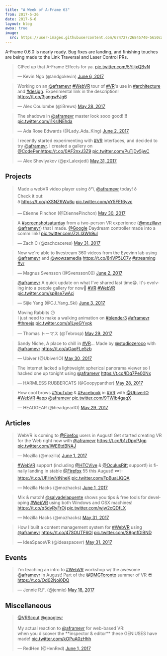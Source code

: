 ```yaml
---
title: "A Week of A-Frame 63"
from: 2017-5-26
date: 2017-6-6
layout: blog
awoa: true
image:
  src: https://user-images.githubusercontent.com/674727/26845740-5650ca40-4aac-11e7-8e1b-19478789d2e6.jpg
---
```


<script async src="//platform.twitter.com/widgets.js" charset="utf-8"></script>

A-Frame 0.6.0 is nearly ready. Bug fixes are landing, and finishing touches are
being made to the Link Traversal and Laser Control PRs.

<div class="tweets tweets-feature">
<blockquote class="twitter-tweet" data-lang="en"><p lang="en" dir="ltr">GIFed up that A-Frame Effects for ya. <a href="https://t.co/5YiijxQBvN">pic.twitter.com/5YiijxQBvN</a></p>&mdash; Kevin Ngo (@andgokevin) <a href="https://twitter.com/andgokevin/status/872158736806281217">June 6, 2017</a></blockquote>
<script async src="//platform.twitter.com/widgets.js" charset="utf-8"></script>

<blockquote class="twitter-tweet"><p lang="en" dir="ltr">Working on an <a href="https://twitter.com/aframevr">@aframevr</a> <a href="https://twitter.com/hashtag/WebVR?src=hash">#WebVR</a> tour of <a href="https://twitter.com/hashtag/VR?src=hash">#VR</a>&#39;s use in <a href="https://twitter.com/hashtag/architecture?src=hash">#architecture</a> and <a href="https://twitter.com/hashtag/design?src=hash">#design</a>. Experimental link in the description! <a href="https://t.co/3jangwFJg6">https://t.co/3jangwFJg6</a></p>&mdash; Alex Coulombe (@iBrews) <a href="https://twitter.com/iBrews/status/868689358769008641">May 28, 2017</a></blockquote>

<blockquote class="twitter-tweet"><p lang="en" dir="ltr">The shadows in <a href="https://twitter.com/aframevr">@aframevr</a> master look sooo good!!!! <a href="https://t.co/i1KsINEhda">pic.twitter.com/i1KsINEhda</a></p>&mdash; Ada Rose Edwards (@Lady_Ada_King) <a href="https://twitter.com/Lady_Ada_King/status/870631278931877888">June 2, 2017</a></blockquote>

<blockquote class="twitter-tweet"><p lang="en" dir="ltr">I recently started experimenting with <a href="https://twitter.com/hashtag/VR?src=hash">#VR</a> interfaces, and decided to try <a href="https://twitter.com/aframevr">@aframevr</a>. I created a gallery on <a href="https://twitter.com/CodePen">@CodePen</a><a href="https://t.co/0AF2nxJ3Z9">https://t.co/0AF2nxJ3Z9</a> <a href="https://t.co/PuTjDv5jwC">pic.twitter.com/PuTjDv5jwC</a></p>&mdash; Alex Shevlyakov (@pxl_alexjedi) <a href="https://twitter.com/pxl_alexjedi/status/869987771875827718">May 31, 2017</a></blockquote>

</div>

<!-- more -->

## Projects

<div class="tweets">
<blockquote class="twitter-tweet" data-lang="en"><p lang="en" dir="ltr">Made a webVR video player using ð°ï¸ <a href="https://twitter.com/aframevr">@aframevr</a> today! ð<br>Check it out:<br>ð <a href="https://t.co/pXSNZ9Wu6u">https://t.co/pXSNZ9Wu6u</a> <a href="https://t.co/pY5FEf6yvc">pic.twitter.com/pY5FEf6yvc</a></p>&mdash; Etienne Pinchon (@EtiennePinchon) <a href="https://twitter.com/EtiennePinchon/status/869608966682234885">May 30, 2017</a></blockquote>

<blockquote class="twitter-tweet"><p lang="en" dir="ltr">A <a href="https://twitter.com/hashtag/screenshotsaturday?src=hash">#screenshotsaturday</a> from a two-person VR experience (<a href="https://twitter.com/mozillavr">@mozillavr</a> <a href="https://twitter.com/aframevr">@aframevr</a>) that I made. <a href="https://twitter.com/Google">@Google</a> Daydream controller made into a comm link! <a href="https://t.co/ZzLI3Wh9uI">pic.twitter.com/ZzLI3Wh9uI</a></p>&mdash; Zach C (@zachcaceres) <a href="https://twitter.com/zachcaceres/status/869724933370388480">May 31, 2017</a></blockquote>

<blockquote class="twitter-tweet"><p lang="en" dir="ltr">Now we&#39;re able to livestream 360 videos from the Eyevinn lab using <a href="https://twitter.com/aframevr">@aframevr</a> and <a href="https://twitter.com/wowzamedia">@wowzamedia</a> <a href="https://t.co/8riVP5LC7v">https://t.co/8riVP5LC7v</a> <a href="https://twitter.com/hashtag/streaming?src=hash">#streaming</a> <a href="https://twitter.com/hashtag/vr?src=hash">#vr</a></p>&mdash; Magnus Svensson (@Svensson00) <a href="https://twitter.com/Svensson00/status/870664310208507905">June 2, 2017</a></blockquote>

<blockquote class="twitter-tweet"><p lang="en" dir="ltr"><a href="https://twitter.com/aframevr">@aframevr</a> A quick update on what I&#39;ve shared last time😁. It&#39;s evolving into a people gallery for now🤣 <a href="https://twitter.com/hashtag/VR?src=hash">#VR</a> <a href="https://twitter.com/hashtag/WebVR?src=hash">#WebVR</a> <a href="https://t.co/sp8se7wAcj">pic.twitter.com/sp8se7wAcj</a></p>&mdash; Sijie Yang (@CJ_Yang_Ski) <a href="https://twitter.com/CJ_Yang_Ski/status/870843885840285696">June 3, 2017</a></blockquote>

<blockquote class="twitter-tweet"><p lang="en" dir="ltr">Moving Rabbits 😶<br>I just need to make a walking animation on <a href="https://twitter.com/hashtag/blender3?src=hash">#blender3</a> <a href="https://twitter.com/hashtag/aframevr?src=hash">#aframevr</a> <a href="https://twitter.com/hashtag/threejs?src=hash">#threejs</a> <a href="https://t.co/a1LyeGYvqk">pic.twitter.com/a1LyeGYvqk</a></p>&mdash; Thomas トーマス (@Tebrosp) <a href="https://twitter.com/Tebrosp/status/869157353743990786">May 29, 2017</a></blockquote>

<blockquote class="twitter-tweet"><p lang="en" dir="ltr">Sandy Niche, A place to chill in <a href="https://twitter.com/hashtag/VR?src=hash">#VR</a>… Made by <a href="https://twitter.com/studiozeroco">@studiozeroco</a> with <a href="https://twitter.com/aframevr">@aframevr</a> <a href="https://t.co/aOaqFLe5zb">https://t.co/aOaqFLe5zb</a></p>&mdash; Ubiver (@UbiverIO) <a href="https://twitter.com/UbiverIO/status/869609461689798656">May 30, 2017</a></blockquote>

<blockquote class="twitter-tweet"><p lang="en" dir="ltr">The internet lacked a lightweight spherical panorama viewer so I hacked one up tonight using <a href="https://twitter.com/aframevr">@aframevr</a> <a href="https://t.co/IDq7Pe00Nx">https://t.co/IDq7Pe00Nx</a></p>&mdash; HARMLESS RUBBERCATS (@Goopypanther) <a href="https://twitter.com/Goopypanther/status/868719338324451328">May 28, 2017</a></blockquote>

<blockquote class="twitter-tweet"><p lang="en" dir="ltr">How cool brows <a href="https://twitter.com/hashtag/YouTube?src=hash">#YouTube</a> &amp; <a href="https://twitter.com/hashtag/Facebook?src=hash">#Facebook</a> in <a href="https://twitter.com/hashtag/VR?src=hash">#VR</a> with <a href="https://twitter.com/UbiverIO">@UbiverIO</a> <a href="https://twitter.com/hashtag/WebVR?src=hash">#WebVR</a> <a href="https://twitter.com/hashtag/app?src=hash">#app</a> <a href="https://twitter.com/aframevr">@aframevr</a> <a href="https://t.co/9TWlb4gaqX">pic.twitter.com/9TWlb4gaqX</a></p>&mdash; HEADGEAR (@headgearIO) <a href="https://twitter.com/headgearIO/status/869031045773094912">May 29, 2017</a></blockquote>

</div>

## Articles

<div class="tweets">
<blockquote class="twitter-tweet"><p lang="en" dir="ltr">WebVR is coming to <a href="https://twitter.com/firefox">@Firefox</a> users in August! Get started creating VR for the Web right now with <a href="https://twitter.com/aframevr">@aframevr</a> <a href="https://t.co/b1zDppPJgp">https://t.co/b1zDppPJgp</a> <a href="https://t.co/IWE6tdBNAJ">pic.twitter.com/IWE6tdBNAJ</a></p>&mdash; Mozilla (@mozilla) <a href="https://twitter.com/mozilla/status/870324259641602048">June 1, 2017</a></blockquote>

<blockquote class="twitter-tweet"><p lang="en" dir="ltr"><a href="https://twitter.com/hashtag/WebVR?src=hash">#WebVR</a> support (including <a href="https://twitter.com/htcvive">@HTCVive</a> &amp; <a href="https://twitter.com/OculusRift">@OculusRift</a> support!) is finally landing in stable <a href="https://twitter.com/firefox">@Firefox</a> 55 this August! 🕶✨ <a href="https://t.co/UFHwNtNheK">https://t.co/UFHwNtNheK</a> <a href="https://t.co/FpBuaLlQQA">pic.twitter.com/FpBuaLlQQA</a></p>&mdash; Mozilla Hacks (@mozhacks) <a href="https://twitter.com/mozhacks/status/870325995559059456">June 1, 2017</a></blockquote>

<blockquote class="twitter-tweet"><p lang="en" dir="ltr">Mix &amp; match! <a href="https://twitter.com/salvadelapuente">@salvadelapuente</a> shows you tips &amp; free tools for developing <a href="https://twitter.com/hashtag/WebVR?src=hash">#WebVR</a> using both Windows and OSX machines! <a href="https://t.co/q5dyRyFrOj">https://t.co/q5dyRyFrOj</a> <a href="https://t.co/wjw2cQDfLX">pic.twitter.com/wjw2cQDfLX</a></p>&mdash; Mozilla Hacks (@mozhacks) <a href="https://twitter.com/mozhacks/status/869942047813382144">May 31, 2017</a></blockquote>

<blockquote class="twitter-tweet"><p lang="en" dir="ltr">How I built a content management system for <a href="https://twitter.com/hashtag/WebVR?src=hash">#WebVR</a> using <a href="https://twitter.com/aframevr">@aframevr</a> <a href="https://t.co/47SOUTF6Ol">https://t.co/47SOUTF6Ol</a> <a href="https://t.co/S8pnfDlBND">pic.twitter.com/S8pnfDlBND</a></p>&mdash; IdeaSpaceVR (@ideaspacevr) <a href="https://twitter.com/ideaspacevr/status/869923267129298944">May 31, 2017</a></blockquote>

</div>

## Events

<div class="tweets">
<blockquote class="twitter-tweet"><p lang="en" dir="ltr">I&#39;m teaching an intro to <a href="https://twitter.com/hashtag/WebVR?src=hash">#WebVR</a> workshop w/ the awesome <a href="https://twitter.com/aframevr">@aframevr</a> in August! Part of the <a href="https://twitter.com/DMGToronto">@DMGToronto</a> summer of VR 😎  <a href="https://t.co/Od02Noi0DQ">https://t.co/Od02Noi0DQ</a></p>&mdash; Jennie R.F. (@jennie) <a href="https://twitter.com/jennie/status/865333342253850625">May 18, 2017</a></blockquote>

</div>

## Miscellaneous

<div class="tweets">
<blockquote class="twitter-tweet"><p lang="en" dir="ltr"><a href="https://twitter.com/VRScout">@VRScout</a> <a href="https://twitter.com/googlevr">@googlevr</a><br><br>My actual reaction to <a href="https://twitter.com/aframevr">@aframevr</a> for web-based VR:<br>when you discover the **inspector &amp; editor** these GENIUSES have made! <a href="https://t.co/kOPuA0zHhh">pic.twitter.com/kOPuA0zHhh</a></p>&mdash; RedHen (@HenRed) <a href="https://twitter.com/HenRed/status/870350633265758210">June 1, 2017</a></blockquote>

</div>
